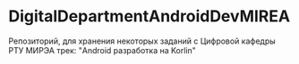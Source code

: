 # DigitalDepartmentAndroidDevMIREA

Репозиторий, для хранения некоторых заданий с Цифровой кафедры РТУ МИРЭА
трек: "Android разработка на Korlin"

